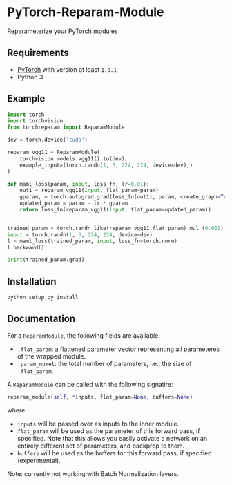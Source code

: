 # PyTorch-Reparam-Module
Reparameterize your PyTorch modules

## Requirements

+ [PyTorch](https://pytorch.org) with version at least `1.0.1`
+ Python 3

## Example

```py
import torch
import torchvision
from torchreparam import ReparamModule

dev = torch.device('cuda')

reparam_vgg11 = ReparamModule(
    torchvision.models.vgg11().to(dev),
    example_input=(torch.randn(1, 3, 224, 224, device=dev),)
)

def maml_loss(param, input, loss_fn, lr=0.01):
    out1 = reparam_vgg11(input, flat_param=param)
    gparam, = torch.autograd.grad(loss_fn(out1), param, create_graph=True)
    updated_param = param - lr * gparam
    return loss_fn(reparam_vgg11(input, flat_param=updated_param))


trained_param = torch.randn_like(reparam_vgg11.flat_param).mul_(0.001).requires_grad_()
input = torch.randn(1, 3, 224, 224, device=dev)
l = maml_loss(trained_param, input, loss_fn=torch.norm)
l.backward()

print(trained_param.grad)
```

## Installation

```sh
python setup.py install
```

## Documentation

For a `ReparamModule`, the following fields are available:

+ `.flat_param`: a flattened parameter vector representing all parameteres of the wrapped module.
+ `.param_numel`: the total number of parameters, i.e., the size of `.flat_param`.

A `ReparamModule` can be called with the following signatire:

```py
reparam_module(self, *inputs, flat_param=None, buffers=None)
```

where
+ `inputs` will be passed over as inputs to the inner module.
+ `flat_param` will be used as the parameter of this forward pass, if specified. Note that this allows you easily activate a network on an entirely different set of parameters, and backprop to them.
+ `buffers` will be used as the buffers for this forward pass, if specified (experimental).

Note: currently not working with Batch Normalization layers.

